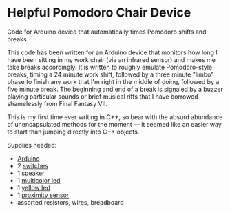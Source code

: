 Helpful Pomodoro Chair Device
==========

Code for Arduino device that automatically times Pomodoro shifts and breaks.


This code has been written for an Arduino device that monitors how long I have been sitting in my work chair (via an infrared sensor) and makes me take breaks accordingly. It is written to roughly emulate Pomodoro-style breaks, timing a 24 minute work shift, followed by a three minute "limbo" phase to finish any work that I'm right in the middle of doing, followed by a five minute break. The beginning and end of a break is signaled by a buzzer playing particular sounds or brief musical riffs that I have borrowed shamelessly from Final Fantasy VII.

This is my first time ever writing in C++, so bear with the absurd abundance of unencapsulated methods for the moment — it seemed like an easier way to start than jumping directly into C++ objects.

Supplies needed:

- [Arduino](https://www.sparkfun.com/products/11021)
- 2 [switches](https://www.sparkfun.com/products/102)
- 1 [speaker](https://www.sparkfun.com/products/11089)
- 1 [multicolor led](https://www.sparkfun.com/products/11120)
- 1 [yellow led](https://www.sparkfun.com/products/9594)
- 1 [proximity sensor](https://www.amazon.com/Geeetech-Infrared-proximity-compatible-Arduino/dp/B00AMC1V2C)
- assorted resistors, wires, breadboard
 